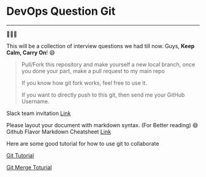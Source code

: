 # DevOps Question Git
---
:tada::tada::tada:

This will be a collection of interview questions we had till now.
Guys, **Keep Calm, Carry On**! :smile:


> Pull/Fork this repository and make yourself a new local branch, once you done your part, make a pull request to my main repo
>
> If you know how git fork works, feel free to use it.
>
> If you want to directly push to this git, then send me your GitHub Username.

Slack team invitation [Link](https://join.slack.com/t/marlabsdevopsteam/shared_invite/MjI4NzYyOTE2ODUyLTE1MDMwNzk5NDctNGEwNDE2ZGRkMg)

Please layout your document with markdown syntax. (For Better reading) :smile:
Github Flavor Markdown Cheatsheet [Link](https://guides.github.com/features/mastering-markdown/)

Here are some good tutorial for how to use git to collaborate

[Git Tutorial](https://www.atlassian.com/git/tutorials/learn-git-with-bitbucket-cloud)

[Git Merge Toturial](https://www.atlassian.com/git/tutorials/git-merge)
